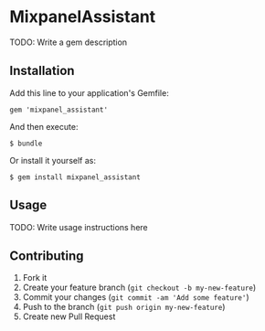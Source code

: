 # MixpanelAssistant

TODO: Write a gem description

## Installation

Add this line to your application's Gemfile:

    gem 'mixpanel_assistant'

And then execute:

    $ bundle

Or install it yourself as:

    $ gem install mixpanel_assistant

## Usage

TODO: Write usage instructions here

## Contributing

1. Fork it
2. Create your feature branch (`git checkout -b my-new-feature`)
3. Commit your changes (`git commit -am 'Add some feature'`)
4. Push to the branch (`git push origin my-new-feature`)
5. Create new Pull Request
